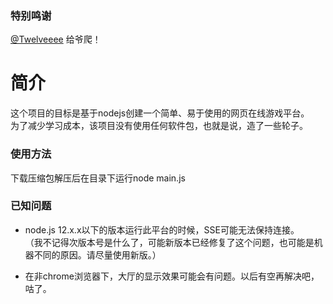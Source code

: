 ### 特别鸣谢
[@Twelveeee](https://github.com/Twelveeee) 给爷爬！

# 简介
这个项目的目标是基于nodejs创建一个简单、易于使用的网页在线游戏平台。  
为了减少学习成本，该项目没有使用任何软件包，也就是说，造了一些轮子。  

### 使用方法
下载压缩包解压后在目录下运行node main.js  

### 已知问题
- node.js 12.x.x以下的版本运行此平台的时候，SSE可能无法保持连接。  
（我不记得次版本号是什么了，可能新版本已经修复了这个问题，也可能是机器不同的原因。请尽量使用新版。）  

- 在非chrome浏览器下，大厅的显示效果可能会有问题。以后有空再解决吧，咕了。
